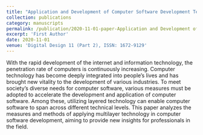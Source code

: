 ```yaml
---
title: "Application and Development of Computer Software Development Technology"
collection: publications
category: manuscripts
permalink: /publication/2020-11-01-paper-Application and Development of Computer Software Development Technology"
excerpt: 'First Author'
date: 2020-11-01
venue: 'Digital Design 11 (Part 2), ISSN: 1672-9129'
---
```


With the rapid development of the internet and information technology, the penetration rate of computers is continuously increasing. Computer technology has become deeply integrated into people’s lives and has brought new vitality to the development of various industries. To meet society’s diverse needs for computer software, various measures must be adopted to accelerate the development and application of computer software. Among these, utilizing layered technology can enable computer software to span across different technical levels. This paper analyzes the measures and methods of applying multilayer technology in computer software development, aiming to provide new insights for professionals in the field. 